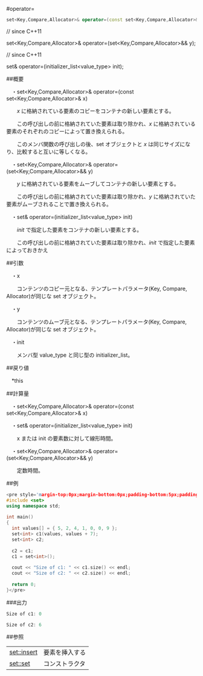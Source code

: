 #operator=
```cpp
set<Key,Compare,Allocator>& operator=(const set<Key,Compare,Allocator>& x);
```

// since C++11

set<Key,Compare,Allocator>& operator=(set<Key,Compare,Allocator>&& y);


// since C++11

set& operator=(initializer_list<value_type> init);






##概要

　・set<Key,Compare,Allocator>& operator=(const set<Key,Compare,Allocator>& x)

<i>　　x</i> に格納されている要素のコピーをコンテナの新しい要素とする。

　　この呼び出しの前に格納されていた要素は取り除かれ、<i>x</i> に格納されている要素のそれぞれのコピーによって置き換えられる。

　　このメンバ関数の呼び出しの後、set オブジェクトと <i>x</i> は同じサイズになり、比較すると互いに等しくなる。


　・set<Key,Compare,Allocator>& operator=(set<Key,Compare,Allocator>&& y)

<i>　　y</i> に格納されている要素をムーブしてコンテナの新しい要素とする。

　　この呼び出しの前に格納されていた要素は取り除かれ、<i>y</i> に格納されていた要素がムーブされることで置き換えられる。


　・set& operator=(initializer_list<value_type> init)

<i>　　init</i> で指定した要素をコンテナの新しい要素とする。

　　この呼び出しの前に格納されていた要素は取り除かれ、<i>init</i> で指定した要素によっておきかえ


##引数

　・x

　　コンテンツのコピー元となる、テンプレートパラメータ(Key, Compare, Allocator)が同じな set オブジェクト。


　・y

　　コンテンツのムーブ元となる、テンプレートパラメータ(Key, Compare, Allocator)が同じな set オブジェクト。


　・init

　　メンバ型 value_type と同じ型の initializer_list。


##戻り値

　*this


##計算量

　・set<Key,Compare,Allocator>& operator=(const set<Key,Compare,Allocator>& x)

　・set& operator=(initializer_list<value_type> init)

　　x または init の要素数に対して線形時間。


　・set<Key,Compare,Allocator>& operator=(set<Key,Compare,Allocator>&& y)

　　定数時間。


##例

```cpp
<pre style='margin-top:0px;margin-bottom:0px;padding-bottom:5px;padding-top:3px;padding-left:10px;background-color:rgb(240,240,240)'>#include <iostream>
#include <set>
using namespace std;
 
int main()
{
  int values[] = { 5, 2, 4, 1, 0, 0, 9 };
  set<int> c1(values, values + 7);
  set<int> c2;
 
  c2 = c1;
  c1 = set<int>();
 
  cout << "Size of c1: " << c1.size() << endl;
  cout << "Size of c2: " << c2.size() << endl;
  
  return 0;
}</pre>
```

###出力

```cpp
Size of c1: 0

Size of c2: 6
```

##参照


| | |
|---------------------------------------------------------------------------------------|-----------------------|
|[ set::insert](/reference/set/insert.md) | 要素を挿入する |
| [set::set](/reference/set/set.md) | コンストラクタ |



